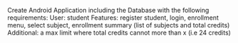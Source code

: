Create Android Application including the Database with the following requirements:
User: student
Features: register student, login, enrollment menu, select subject, enrollment summary (list of subjects and total credits)
Additional: a max limit where total credits cannot more than x (i.e 24 credits)
